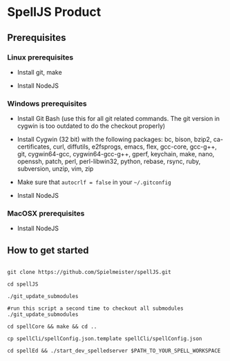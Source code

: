 # SpellJS Product

## Prerequisites

### Linux prerequisites

* Install git, make 


* Install NodeJS

### Windows prerequisites

* Install Git Bash (use this for all git related commands. The git version in cygwin is too outdated to do the checkout properly) 

* Install Cygwin (32 bit) with the following packages: 
bc, bison, bzip2, ca-certificates, curl, diffutils, e2fsprogs, emacs, flex, gcc-core, gcc-g++, git, cygwin64-gcc, 
cygwin64-gcc-g++, gperf, keychain, make, nano, openssh, patch, perl, perl-libwin32, python, rebase, rsync, ruby,
subversion, unzip, vim, zip

* Make sure that `autocrlf = false` in your `~/.gitconfig`

* Install NodeJS

### MacOSX prerequisites

* Install NodeJS


## How to get started

```shell

git clone https://github.com/Spielmeister/spellJS.git

cd spellJS

./git_update_submodules

#run this script a second time to checkout all submodules
./git_update_submodules 

cd spellCore && make && cd ..

cp spellCli/spellConfig.json.template spellCli/spellConfig.json

cd spellEd && ./start_dev_spelledserver $PATH_TO_YOUR_SPELL_WORKSPACE

```